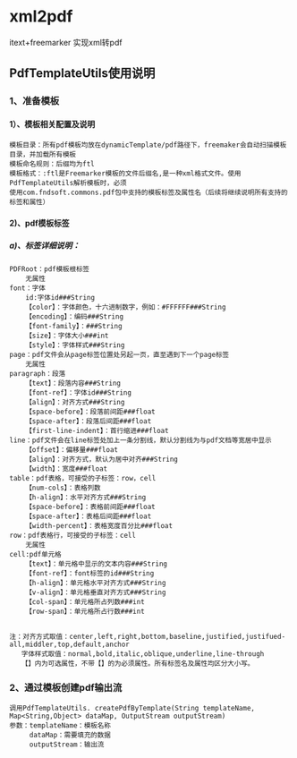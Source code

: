 # xml2pdf
itext+freemarker 实现xml转pdf

## PdfTemplateUtils使用说明

### 1、准备模板
#### 1）、模板相关配置及说明
    模板目录：所有pdf模板均放在dynamicTemplate/pdf路径下，freemaker会自动扫描模板目录，并加载所有模板
    模板命名规则：后缀均为ftl
    模板格式：:ftl是Freemarker模板的文件后缀名,是一种xml格式文件。使用PdfTemplateUtils解析模板时，必须
    使用com.fndsoft.commons.pdf包中支持的模板标签及属性名（后续将继续说明所有支持的标签和属性）

#### 2)、pdf模板标签
##### a)、标签详细说明：
    
    PDFRoot：pdf模板根标签
        无属性
    font：字体
        id:字体id###String
        【color】：字体颜色，十六进制数字，例如：#FFFFFF###String
        【encoding】：编码###String
        【font-family】：###String
        【size】：字体大小###int
        【style】：字体样式###String
    page：pdf文件会从page标签位置处另起一页，直至遇到下一个page标签
        无属性
    paragraph：段落
        【text】：段落内容###String
        【font-ref】：字体id###String
        【align】：对齐方式###String
        【space-before】：段落前间距###float
        【space-after】：段落后间距###float
        【first-line-indent】：首行缩进###float
    line：pdf文件会在line标签处加上一条分割线，默认分割线为与pdf文档等宽居中显示
        【offset】：偏移量###float
        【align】：对齐方式，默认为居中对齐###String
        【width】：宽度###float
    table：pdf表格，可接受的子标签：row，cell
        【num-cols】：表格列数
        【h-align】：水平对齐方式###String
        【space-before】：表格前间距###float
        【space-after】：表格后间距###float
        【width-percent】：表格宽度百分比###float
    row：pdf表格行，可接受的子标签：cell
        无属性
    cell:pdf单元格
        【text】：单元格中显示的文本内容###String
        【font-ref】：font标签的id###String
        【h-align】：单元格水平对齐方式###String
        【v-align】：单元格垂直对齐方式###String
        【col-span】：单元格所占列数###int
        【row-span】：单元格所占行数###int
      
      
    注：对齐方式取值：center,left,right,bottom,baseline,justified,justifued-all,middler,top,default,anchor
       字体样式取值：normal,bold,italic,oblique,underline,line-through
       【】内为可选属性，不带【】的为必须属性。所有标签名及属性均区分大小写。
       
### 2、通过模板创建pdf输出流
    调用PdfTemplateUtils. createPdfByTemplate(String templateName, Map<String,Object> dataMap, OutputStream outputStream)
    参数：templateName：模板名称
         dataMap：需要填充的数据
         outputStream：输出流
         
         
